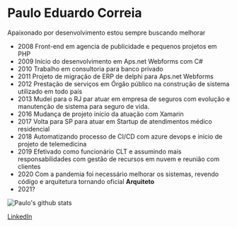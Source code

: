 # Paulo Eduardo Correia

Apaixonado por desenvolvimento estou sempre buscando melhorar

- 2008 Front-end em agencia de publicidade e pequenos projetos em PHP
- 2009 Início do desenvolvimento em Aps.net Webforms com C#
- 2010 Trabalho em consultoria para banco privado
- 2011 Projeto de migração de ERP de delphi para Aps.net Webforms
- 2012 Prestação de serviços em Órgão público na construção de sistema utilizado em todo país
- 2013 Mudei para o RJ par atuar em empresa de seguros com evolução e manutenção de sistema para seguro de vida.
- 2016 Mudança de projeto início da atuação com Xamarin
- 2017 Volta para SP para atuar em Startup de atendimentos médico residencial
- 2018 Automatizando processo de CI/CD com azure devops e início de projeto de telemedicina
- 2019 Efetivado como funcionário CLT e assumindo mais responsabilidades com gestão de recursos em nuvem e reunião com clientes
- 2020 Com a pandemia foi necessário melhorar os sistemas, revendo código e arquitetura tornando oficial **Arquiteto**
- 2021?

![Paulo's github stats](https://github-readme-stats.vercel.app/api?username=correia97&show_icons=true)


[LinkedIn](https://www.linkedin.com/in/pecorreia)

